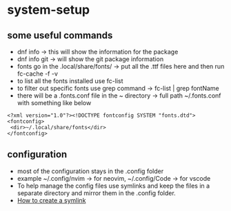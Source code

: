 # system-setup

## some useful commands
- dnf info -> this will show the information for the package
- dnf info git -> will show the git package information
- fonts go in the .local/share/fonts/ -> put all the .ttf files here and then run fc-cache -f -v
- to list all the fonts installed use fc-list
- to filter out specific fonts use grep command -> fc-list | grep fontName
- there will be a .fonts.conf file in the ~ directory -> full path ~/.fonts.conf with something like below

```
<?xml version="1.0"?><!DOCTYPE fontconfig SYSTEM "fonts.dtd">
<fontconfig>
 <dir>~/.local/share/fonts</dir>
</fontconfig>
```

## configuration
- most of the configuration stays in the .config folder
- example ~/.config/nvim -> for neovim, ~/.config/Code -> for vscode
- To help manage the config files use symlinks and keep the files in a separate directory and mirror them in the .config folder. 
- [How to create a symlink](https://gist.github.com/JaySanSen/07f5855a7a0fe728f21d04240d972f85)
